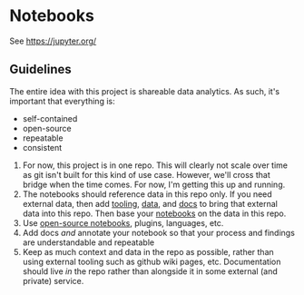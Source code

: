 # Notebooks

See https://jupyter.org/

## Guidelines

The entire idea with this project is shareable data analytics. As such, it's important that everything is:

* self-contained
* open-source
* repeatable
* consistent

1. For now, this project is in one repo. This will clearly not scale over time
   as git isn't built for this kind of use case. However, we'll cross that
   bridge when the time comes. For now, I'm getting this up and running.
1. The notebooks should reference data in this repo only. If you need external
   data, then add [tooling](./docs/tools.md), [data](./docs/data.md), and
   [docs](./docs/docs.md) to bring that external data into this repo. Then base
   your [notebooks](./docs/notebooks.md) on the data in this repo.
1. Use [open-source notebooks](https://jupyter.org/), plugins, languages, etc.
1. Add docs *and* annotate your notebook so that your process and findings are
   understandable and repeatable
1. Keep as much context and data in the repo as possible, rather than using
   external tooling such as github wiki pages, etc. Documentation should live
   _in_ the repo rather than alongside it in some external (and private)
   service.
